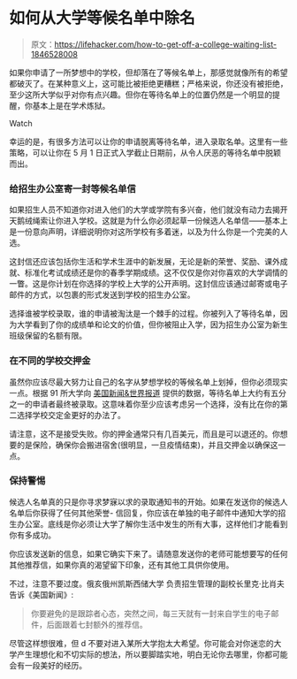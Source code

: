 # 如何从大学等候名单中除名

> 原文：<https://lifehacker.com/how-to-get-off-a-college-waiting-list-1846528008>

如果你申请了一所梦想中的学校，但却落在了等候名单上，那感觉就像所有的希望都破灭了。在某种意义上，这可能比被拒绝更糟糕；严格来说，你还没有被拒绝，至少这所大学似乎对你有点兴趣。但你在等待名单上的位置仍然是一个明显的提醒，你基本上是在学术炼狱。

Watch

幸运的是，有很多方法可以让你的申请脱离等待名单，进入录取名单。这里有一些策略，可以让你在 5 月 1 日正式入学截止日期前，从令人厌恶的等待名单中脱颖而出。

### 给招生办公室寄一封等候名单信

如果招生人员不知道你对进入他们的大学或学院有多兴奋，他们就没有动力去揭开天鹅绒绳索让你进入学校。这就是为什么你必须起草一份候选人名单信——基本上是一份意向声明，详细说明你对这所学校有多着迷，以及为什么你是一个完美的人选。

这封信还应该包括你生活和学术生涯中的新发展，无论是新的荣誉、奖励、课外成就、标准化考试成绩还是你的春季学期成绩。这不仅仅是你对你喜欢的大学调情的一瞥。这是你计划在你选择的学校上大学的公开声明。这封信应该通过邮寄或电子邮件的方式，以包裹的形式发送到学校的招生办公室。

选择谁被学校录取，谁的申请被淘汰是一个棘手的过程。你被列入了等待名单，因为大学看到了你的成绩单和论文的价值，但你被阻止入学，因为招生办公室为新生班级保留的名额有限。

### 在不同的学校交押金

虽然你应该尽最大努力让自己的名字从梦想学校的等候名单上划掉，但你必须现实一点。根据 91 所大学向 [美国新闻&世界报道](https://www.usnews.com/education/best-colleges/articles/2017-04-13/how-to-get-admitted-off-a-college-waitlist-6-steps-for-success) 提供的数据，等待名单上大约有五分之一的申请者最终被录取。这意味着你至少应该考虑另一个选择，没有比在你的第二选择学校交定金更好的办法了。

请注意，这不是接受失败。你的押金通常只有几百美元，而且是可以退还的。你想要的是保险，确保你会搬进宿舍(很明显，一旦疫情结束)，并且交押金以确保这一点。

### 保持警惕

候选人名单真的只是你寻求梦寐以求的录取通知书的开始。如果在发送你的候选人名单后你获得了任何其他荣誉- 信回复，你应该在单独的电子邮件中通知大学的招生办公室。底线是你必须让大学了解你生活中发生的所有大事，这样他们才能看到你有多成功。

你应该发送新的信息，如果它确实下来了。请随意发送你的老师可能想要写的任何其他推荐信，如果你真的渴望留下印象，还有其他工具供你使用。

不过，注意不要过度。俄亥俄州凯斯西储大学 负责招生管理的副校长里克·比肖夫告诉《美国新闻》:

> 你要避免的是跟踪者心态，突然之间，每三天就有一封来自学生的电子邮件，后面跟着七封额外的推荐信。

尽管这样想很难，但 d 不要对进入某所大学抱太大希望。你可能会对你迷恋的大学产生理想化和不切实际的想法，所以要脚踏实地，明白无论你去哪里，你都可能会有一段美好的经历。